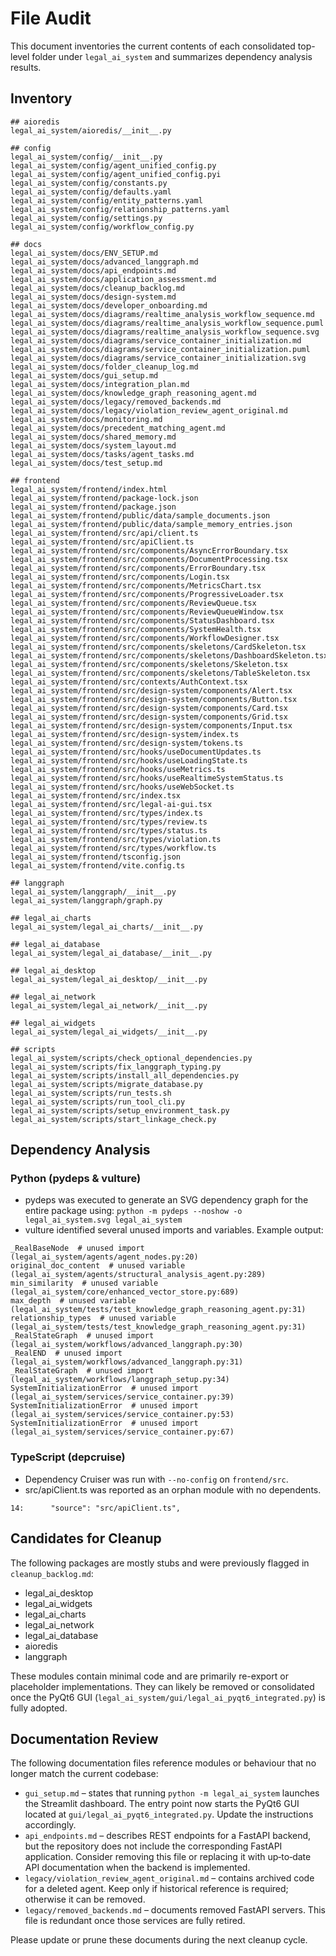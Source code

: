 # File Audit

This document inventories the current contents of each consolidated top-level folder under `legal_ai_system` and summarizes dependency analysis results.

## Inventory
```
## aioredis
legal_ai_system/aioredis/__init__.py

## config
legal_ai_system/config/__init__.py
legal_ai_system/config/agent_unified_config.py
legal_ai_system/config/agent_unified_config.pyi
legal_ai_system/config/constants.py
legal_ai_system/config/defaults.yaml
legal_ai_system/config/entity_patterns.yaml
legal_ai_system/config/relationship_patterns.yaml
legal_ai_system/config/settings.py
legal_ai_system/config/workflow_config.py

## docs
legal_ai_system/docs/ENV_SETUP.md
legal_ai_system/docs/advanced_langgraph.md
legal_ai_system/docs/api_endpoints.md
legal_ai_system/docs/application_assessment.md
legal_ai_system/docs/cleanup_backlog.md
legal_ai_system/docs/design-system.md
legal_ai_system/docs/developer_onboarding.md
legal_ai_system/docs/diagrams/realtime_analysis_workflow_sequence.md
legal_ai_system/docs/diagrams/realtime_analysis_workflow_sequence.puml
legal_ai_system/docs/diagrams/realtime_analysis_workflow_sequence.svg
legal_ai_system/docs/diagrams/service_container_initialization.md
legal_ai_system/docs/diagrams/service_container_initialization.puml
legal_ai_system/docs/diagrams/service_container_initialization.svg
legal_ai_system/docs/folder_cleanup_log.md
legal_ai_system/docs/gui_setup.md
legal_ai_system/docs/integration_plan.md
legal_ai_system/docs/knowledge_graph_reasoning_agent.md
legal_ai_system/docs/legacy/removed_backends.md
legal_ai_system/docs/legacy/violation_review_agent_original.md
legal_ai_system/docs/monitoring.md
legal_ai_system/docs/precedent_matching_agent.md
legal_ai_system/docs/shared_memory.md
legal_ai_system/docs/system_layout.md
legal_ai_system/docs/tasks/agent_tasks.md
legal_ai_system/docs/test_setup.md

## frontend
legal_ai_system/frontend/index.html
legal_ai_system/frontend/package-lock.json
legal_ai_system/frontend/package.json
legal_ai_system/frontend/public/data/sample_documents.json
legal_ai_system/frontend/public/data/sample_memory_entries.json
legal_ai_system/frontend/src/api/client.ts
legal_ai_system/frontend/src/apiClient.ts
legal_ai_system/frontend/src/components/AsyncErrorBoundary.tsx
legal_ai_system/frontend/src/components/DocumentProcessing.tsx
legal_ai_system/frontend/src/components/ErrorBoundary.tsx
legal_ai_system/frontend/src/components/Login.tsx
legal_ai_system/frontend/src/components/MetricsChart.tsx
legal_ai_system/frontend/src/components/ProgressiveLoader.tsx
legal_ai_system/frontend/src/components/ReviewQueue.tsx
legal_ai_system/frontend/src/components/ReviewQueueWindow.tsx
legal_ai_system/frontend/src/components/StatusDashboard.tsx
legal_ai_system/frontend/src/components/SystemHealth.tsx
legal_ai_system/frontend/src/components/WorkflowDesigner.tsx
legal_ai_system/frontend/src/components/skeletons/CardSkeleton.tsx
legal_ai_system/frontend/src/components/skeletons/DashboardSkeleton.tsx
legal_ai_system/frontend/src/components/skeletons/Skeleton.tsx
legal_ai_system/frontend/src/components/skeletons/TableSkeleton.tsx
legal_ai_system/frontend/src/contexts/AuthContext.tsx
legal_ai_system/frontend/src/design-system/components/Alert.tsx
legal_ai_system/frontend/src/design-system/components/Button.tsx
legal_ai_system/frontend/src/design-system/components/Card.tsx
legal_ai_system/frontend/src/design-system/components/Grid.tsx
legal_ai_system/frontend/src/design-system/components/Input.tsx
legal_ai_system/frontend/src/design-system/index.ts
legal_ai_system/frontend/src/design-system/tokens.ts
legal_ai_system/frontend/src/hooks/useDocumentUpdates.ts
legal_ai_system/frontend/src/hooks/useLoadingState.ts
legal_ai_system/frontend/src/hooks/useMetrics.ts
legal_ai_system/frontend/src/hooks/useRealtimeSystemStatus.ts
legal_ai_system/frontend/src/hooks/useWebSocket.ts
legal_ai_system/frontend/src/index.tsx
legal_ai_system/frontend/src/legal-ai-gui.tsx
legal_ai_system/frontend/src/types/index.ts
legal_ai_system/frontend/src/types/review.ts
legal_ai_system/frontend/src/types/status.ts
legal_ai_system/frontend/src/types/violation.ts
legal_ai_system/frontend/src/types/workflow.ts
legal_ai_system/frontend/tsconfig.json
legal_ai_system/frontend/vite.config.ts

## langgraph
legal_ai_system/langgraph/__init__.py
legal_ai_system/langgraph/graph.py

## legal_ai_charts
legal_ai_system/legal_ai_charts/__init__.py

## legal_ai_database
legal_ai_system/legal_ai_database/__init__.py

## legal_ai_desktop
legal_ai_system/legal_ai_desktop/__init__.py

## legal_ai_network
legal_ai_system/legal_ai_network/__init__.py

## legal_ai_widgets
legal_ai_system/legal_ai_widgets/__init__.py

## scripts
legal_ai_system/scripts/check_optional_dependencies.py
legal_ai_system/scripts/fix_langgraph_typing.py
legal_ai_system/scripts/install_all_dependencies.py
legal_ai_system/scripts/migrate_database.py
legal_ai_system/scripts/run_tests.sh
legal_ai_system/scripts/run_tool_cli.py
legal_ai_system/scripts/setup_environment_task.py
legal_ai_system/scripts/start_linkage_check.py

```

## Dependency Analysis

### Python (pydeps & vulture)

- pydeps was executed to generate an SVG dependency graph for the entire package using:
  `python -m pydeps --noshow -o legal_ai_system.svg legal_ai_system`
- vulture identified several unused imports and variables. Example output:
```
_RealBaseNode  # unused import (legal_ai_system/agents/agent_nodes.py:20)
original_doc_content  # unused variable (legal_ai_system/agents/structural_analysis_agent.py:289)
min_similarity  # unused variable (legal_ai_system/core/enhanced_vector_store.py:689)
max_depth  # unused variable (legal_ai_system/tests/test_knowledge_graph_reasoning_agent.py:31)
relationship_types  # unused variable (legal_ai_system/tests/test_knowledge_graph_reasoning_agent.py:31)
_RealStateGraph  # unused import (legal_ai_system/workflows/advanced_langgraph.py:30)
_RealEND  # unused import (legal_ai_system/workflows/advanced_langgraph.py:31)
_RealStateGraph  # unused import (legal_ai_system/workflows/langgraph_setup.py:34)
SystemInitializationError  # unused import (legal_ai_system/services/service_container.py:39)
SystemInitializationError  # unused import (legal_ai_system/services/service_container.py:53)
SystemInitializationError  # unused import (legal_ai_system/services/service_container.py:67)
```

### TypeScript (depcruise)

- Dependency Cruiser was run with `--no-config` on `frontend/src`.
- src/apiClient.ts was reported as an orphan module with no dependents.
```
14:      "source": "src/apiClient.ts",
```

## Candidates for Cleanup

The following packages are mostly stubs and were previously flagged in `cleanup_backlog.md`:

- legal_ai_desktop
- legal_ai_widgets
- legal_ai_charts
- legal_ai_network
- legal_ai_database
- aioredis
- langgraph

These modules contain minimal code and are primarily re-export or placeholder implementations. They can likely be removed or consolidated once the PyQt6 GUI (`legal_ai_system/gui/legal_ai_pyqt6_integrated.py`) is fully adopted.

## Documentation Review

The following documentation files reference modules or behaviour that no longer
match the current codebase:

- `gui_setup.md` – states that running `python -m legal_ai_system` launches the
  Streamlit dashboard. The entry point now starts the PyQt6 GUI located at
  `gui/legal_ai_pyqt6_integrated.py`. Update the instructions accordingly.
- `api_endpoints.md` – describes REST endpoints for a FastAPI backend, but the
  repository does not include the corresponding FastAPI application. Consider
  removing this file or replacing it with up‑to‑date API documentation when the
  backend is implemented.
- `legacy/violation_review_agent_original.md` – contains archived code for a
  deleted agent. Keep only if historical reference is required; otherwise it can
  be removed.
- `legacy/removed_backends.md` – documents removed FastAPI servers. This file is
  redundant once those services are fully retired.

Please update or prune these documents during the next cleanup cycle.

